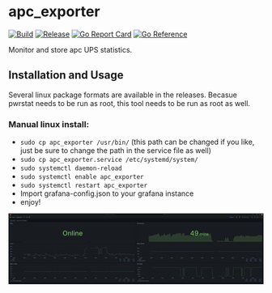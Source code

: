 # apc_exporter
[![Build](https://github.com/kmulvey/apc_exporter/actions/workflows/build.yml/badge.svg)](https://github.com/kmulvey/apc_exporter/actions/workflows/build.yml) [![Release](https://github.com/kmulvey/apc_exporter/actions/workflows/release.yml/badge.svg)](https://github.com/kmulvey/apc_exporter/actions/workflows/release.yml) [![Go Report Card](https://goreportcard.com/badge/github.com/kmulvey/cpwatch)](https://goreportcard.com/report/github.com/kmulvey/cpwatch) [![Go Reference](https://pkg.go.dev/badge/github.com/kmulvey/cpwatch.svg)](https://pkg.go.dev/github.com/kmulvey/cpwatch)

Monitor and store apc UPS statistics.

## Installation and Usage
Several linux package formats are available in the releases. Becasue pwrstat needs to be run as root, this tool needs to be run as root as well.

### Manual linux install:
- `sudo cp apc_exporter /usr/bin/` (this path can be changed if you like, just be sure to change the path in the service file as well)
- `sudo cp apc_exporter.service /etc/systemd/system/`
- `sudo systemctl daemon-reload`
- `sudo systemctl enable apc_exporter`
- `sudo systemctl restart apc_exporter`
- Import grafana-config.json to your grafana instance
- enjoy!

![Screenshot](https://github.com/kmulvey/apc_exporter/blob/main/screenshot.jpg?raw=true)
